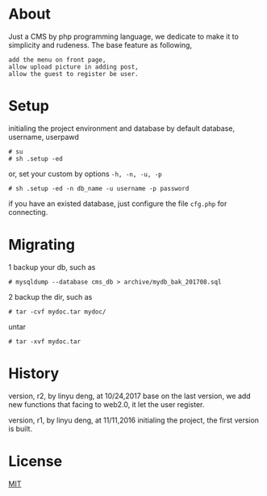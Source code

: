 About
============

Just a CMS by php programming language, we dedicate to make it to simplicity and rudeness.
The base feature as following,

	add the menu on front page,
	allow upload picture in adding post,
	allow the guest to register be user.



Setup
============

initialing the project environment and database by default database, username, userpawd

	# su
	# sh .setup -ed

or, set your custom by options `-h, -n, -u, -p`

	# sh .setup -ed -n db_name -u username -p password

if you have an existed database, just configure the file `cfg.php` for connecting.



Migrating
============

1 backup your db, such as

	# mysqldump --database cms_db > archive/mydb_bak_201708.sql

2 backup the dir, such as

	# tar -cvf mydoc.tar mydoc/

untar

	# tar -xvf mydoc.tar



History
============

version, r2, by linyu deng, at 10/24,2017
base on the last version, we add new functions that facing to web2.0, it let the user register.

version, r1, by linyu deng, at 11/11,2016
initialing the project, the first version is built.



License
============

[MIT](https://opensource.org/licenses/MIT)




